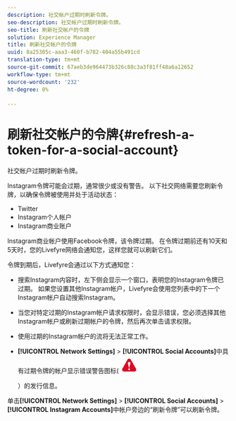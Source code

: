 ```yaml
---
description: 社交帐户过期时刷新令牌。
seo-description: 社交帐户过期时刷新令牌。
seo-title: 刷新社交帐户的令牌
solution: Experience Manager
title: 刷新社交帐户的令牌
uuid: 8a25305c-aaa3-460f-b782-404a55b491cd
translation-type: tm+mt
source-git-commit: 67aeb3de964473b326c88c3a3f81ff48a6a12652
workflow-type: tm+mt
source-wordcount: '232'
ht-degree: 0%

---
```



# 刷新社交帐户的令牌{#refresh-a-token-for-a-social-account}

社交帐户过期时刷新令牌。

Instagram令牌可能会过期，通常很少或没有警告。 以下社交网络需要您刷新令牌，以确保令牌被使用并处于活动状态：

* Twitter
* Instagram个人帐户
* Instagram商业账户

Instagram商业帐户使用Facebook令牌，该令牌过期。 在令牌过期前还有10天和5天时，您的Livefyre网络会通知您，这样您就可以刷新它们。

令牌到期后，Livefyre会通过以下方式通知您：

* 搜索Instagram内容时，左下侧会显示一个窗口，表明您的Instagram令牌已过期。 如果您设置其他Instagram帐户，Livefyre会使用您列表中的下一个Instagram帐户自动搜索Instagram。
* 当您对特定过期的Instagram帐户请求权限时，会显示错误，您必须选择其他Instagram帐户或刷新过期帐户的令牌，然后再次单击请求权限。
* 使用过期的Instagram帐户的流将无法正常工作。
* **[!UICONTROL Network Settings]** > **[!UICONTROL Social Accounts]**&#x200B;中具有过期令牌的帐户显示错误警告图标(![](assets/warningError.png)

   ）的发行信息。

单击&#x200B;**[!UICONTROL Network Settings]** > **[!UICONTROL Social Accounts]** > **[!UICONTROL Instagram Accounts]**&#x200B;中帐户旁边的“刷新令牌”可以刷新令牌。
